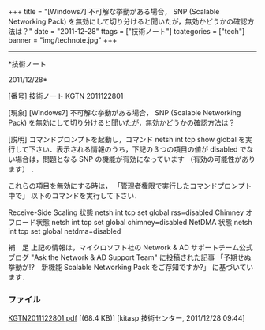 ﻿+++
title = "[Windows7] 不可解な挙動がある場合， SNP (Scalable Networking Pack) を無効にして切り分けると聞いたが，無効かどうかの確認方法は？"
date = "2011-12-28"
ttags = ["技術ノート"]
tcategories = ["tech"]
banner = "img/technote.jpg"
+++

-----------------------------------------------------------------------------------------------------------------------------

*技術ノート

2011/12/28*


[番号]
技術ノート KGTN 2011122801

[現象]
[Windows7] 不可解な挙動がある場合， SNP (Scalable Networking Pack)
を無効にして切り分けると聞いたが，無効かどうかの確認方法は？

[説明]
コマンドプロンプトを起動し，コマンド netsh int tcp show global
を実行して下さい．表示される情報のうち，下記の３つの項目の値が disabled
でない場合は，問題となる SNP の機能が有効になっています
（有効の可能性があります） ．

これらの項目を無効にする時は，
「管理者権限で実行したコマンドプロンプト中で」
以下のコマンドを実行して下さい．

Receive-Side Scaling 状態
netsh int tcp set global rss=disabled
Chimney オフロード状態
netsh int tcp set global chimney=disabled
NetDMA 状態
netsh int tcp set global netdma=disabled

補　足
上記の情報は，マイクロソフト社の Network & AD サポートチーム公式ブログ
"Ask the Network & AD Support Team" に投稿された記事
「予期せぬ挙動が!?　新機能 Scalable Networking Pack をご存知ですか?」
に基づいています．


### ファイル

 
 


[KGTN2011122801.pdf](http://techreport.kitasp.net/attachments/download/775/KGTN2011122801.pdf)
 [(68.4 KB)] [kitasp 技術センター, 2011/12/28
09:44]


 


 

